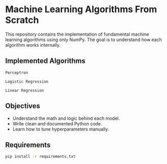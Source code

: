 # Machine Learning Algorithms From Scratch

This repository contains the implementation of fundamental machine learning algorithms using only NumPy.
The goal is to understand how each algorithm works internally.

## Implemented Algorithms

``Perceptron``

``Logistic Regression``

``Linear Regression``

## Objectives

- Understand the math and logic behind each model.
- Write clean and documented Python code.
- Learn how to tune hyperparameters manually.

## Requirements

```bash
pip install -r requirements.txt
```
